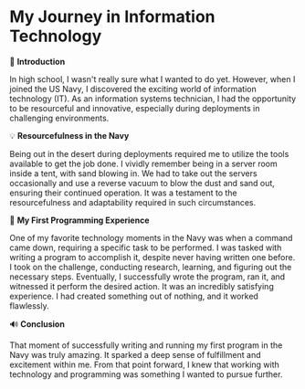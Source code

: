 # My Journey in Information Technology

🎵 **Introduction**

In high school, I wasn't really sure what I wanted to do yet. However, when I joined the US Navy, I discovered the exciting world of information technology (IT). As an information systems technician, I had the opportunity to be resourceful and innovative, especially during deployments in challenging environments.

💡 **Resourcefulness in the Navy**

Being out in the desert during deployments required me to utilize the tools available to get the job done. I vividly remember being in a server room inside a tent, with sand blowing in. We had to take out the servers occasionally and use a reverse vacuum to blow the dust and sand out, ensuring their continued operation. It was a testament to the resourcefulness and adaptability required in such circumstances.

🚀 **My First Programming Experience**

One of my favorite technology moments in the Navy was when a command came down, requiring a specific task to be performed. I was tasked with writing a program to accomplish it, despite never having written one before. I took on the challenge, conducting research, learning, and figuring out the necessary steps. Eventually, I successfully wrote the program, ran it, and witnessed it perform the desired action. It was an incredibly satisfying experience. I had created something out of nothing, and it worked flawlessly.

🔊 **Conclusion**

That moment of successfully writing and running my first program in the Navy was truly amazing. It sparked a deep sense of fulfillment and excitement within me. From that point forward, I knew that working with technology and programming was something I wanted to pursue further.